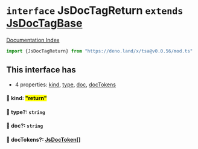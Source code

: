 # `interface` JsDocTagReturn `extends` [JsDocTagBase](../interface.JsDocTagBase/README.md)

[Documentation Index](../README.md)

```ts
import {JsDocTagReturn} from "https://deno.land/x/tsa@v0.0.56/mod.ts"
```

## This interface has

- 4 properties:
[kind](#-kind-return),
[type](#-type-string),
[doc](#-doc-string),
[docTokens](#-doctokens-jsdoctoken)


#### 📄 kind: <mark>"return"</mark>



#### 📄 type?: `string`



#### 📄 doc?: `string`



#### 📄 docTokens?: [JsDocToken](../interface.JsDocToken/README.md)\[]



